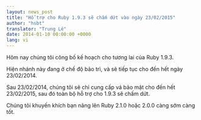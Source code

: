 ```yaml
---
layout: news_post
title: "Hỗ trợ cho Ruby 1.9.3 sẽ chấm dứt vào ngày 23/02/2015"
author: "hsbt"
translator: "Trung Lê"
date: 2014-01-10 00:00:00 +0000
lang: vi
---
```


Hôm nay chúng tôi công bố kế hoạch cho tương lai của Ruby 1.9.3.

Hiện nhánh này đang ở chế độ bảo trì, và sẽ tiếp tục cho đến hết ngày 23/02/2014.

Sau 23/02/2014, chúng tôi sẽ chỉ cung cấp vá bảo mật cho đến hết 23/02/2015,
sau đó toàn bộ hỗ trợ cho 1.9.3 sẽ chấm dứt.

Chúng tôi khuyến khích bạn nâng lên Ruby 2.1.0 hoặc 2.0.0 càng sớm càng tốt.
